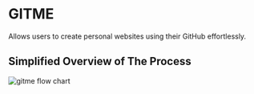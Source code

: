 # GITME
Allows users to create personal websites using their GitHub effortlessly.


## Simplified Overview of The Process

![gitme flow chart](https://user-images.githubusercontent.com/53714581/120933149-c53f0d00-c6c6-11eb-94e8-d999c5d49411.png)
